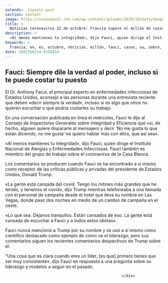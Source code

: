 ```yaml
--- 
extends: _layouts.post 
section: content 
image: https://cnnespanol.cnn.com/wp-content/uploads/2020/10/GettyImages-1281474173.jpg?quality=100&strip=info 
title: > 
  Noticias coronavirus 22 de octubre: Francia superó el millón de casos 
description: > 
  «Al menos mantienes tu integridad», dijo Fauci, quien dirige el Instituto Nacional de Alergias y Enfermedades Infecciosas.Fauci también es miembro del grupo de trabajo sobre el coronavirus de la Casa Blanca.Tengo los mítines más grandes que he tenido, y tenemos el covid», dijo Trump mientras telefoneaba a una llamada con el personal de campaña desde el hotel que lleva su nombre en Las Vegas, donde pasó dos noches en medio de un cambio de campaña en el oeste.La gente está cansada de escuchar a Fauci y a todos estos idiotas».“Una cosa que es clara cuando eres un líder, [es que] primero tienes que ser muy consistente», dijo Fauci en respuesta a una pregunta sobre su liderazgo y modelos a seguir en el pasado. 
keywords: > 
  francia, en, es, octubre, noticias, millón, fauci, casos, su, sobre, superó, coronavirus, la, una, y, el, 22, que 
date: 1603356214.8556418 
--- 
```

<div><p class="liveblog__title">
																<h2>Fauci: Siempre dile la verdad al poder, incluso si te puede costar tu puesto</h2>
														</p><p>El Dr. Anthony Facui, el principal experto en enfermedades infecciosas de Estados Unidos, aconsej&#243; a las personas durante una entrevista reciente que deben &#171;decir siempre la verdad&#187;, incluso si es algo que otros no quieren escuchar o que podr&#237;a costarles su trabajo.</p>
<p>En una conversaci&#243;n publicada en l&#237;nea el mi&#233;rcoles, Fauci le dijo al Consejo de Inspectores Generales sobre Integridad y Eficiencia que &#171;si, de hecho, alguien quiere dispararle al mensajero y decir &#8216;No me gusta lo que est&#225;n diciendo, no me gusta&#8217; no quiero hablar m&#225;s con ellos, que as&#237; sea&#187;.</p>
<p>&#171;Al menos mantienes tu integridad&#187;, dijo Fauci, quien dirige el Instituto Nacional de Alergias y Enfermedades Infecciosas. Fauci tambi&#233;n es miembro del grupo de trabajo sobre el coronavirus de la Casa Blanca.</p>
<p>Los comentarios se producen cuando Fauci se ha encontrado a s&#237; mismo como receptor de las cr&#237;ticas p&#250;blicas y privadas del presidente de Estados Unidos, Donald Trump.</p>
<p>&#171;La gente est&#225; cansada del covid. Tengo los m&#237;tines m&#225;s grandes que he tenido, y tenemos el covid&#187;, dijo Trump mientras telefoneaba a una llamada con el personal de campa&#241;a desde el hotel que lleva su nombre en Las Vegas, donde pas&#243; dos noches en medio de un cambio de campa&#241;a en el oeste.</p>
<p>&#171;Lo que sea. D&#233;janos tranquilos. Est&#225;n cansados de eso. La gente est&#225; cansada de escuchar a Fauci y a todos estos idiotas&#187;.</p>
<p>Fauci nunca mencion&#243; a Trump por su nombre y se us&#243; a s&#237; mismo como cient&#237;fico destacado como ejemplo de c&#243;mo ve el liderazgo, pero sus comentarios siguen los recientes comentarios despectivos de Trump sobre &#233;l.</p>
<p>&#8220;Una cosa que es clara cuando eres un l&#237;der, [es que] primero tienes que ser muy consistente&#187;, dijo Fauci en respuesta a una pregunta sobre su liderazgo y modelos a seguir en el pasado.</p>
															 
														</div>
